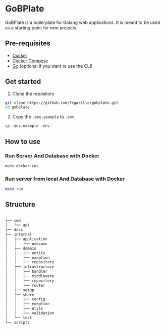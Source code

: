 # GoBPlate

GoBPlate is a boilerplate for Golang web applications. It is meant to be used as
a starting point for new projects.

## Pre-requisites

- [Docker](https://docs.docker.com/get-docker/)
- [Docker Compose](https://docs.docker.com/compose/)
- [Go](https://golang.org/doc/install) (optional if you want to use the CLI)

## Get started

1. Clone the repository

```bash
git clone https://github.com/figarillo/gobplate.git
cd gobplate
```

2. Copy the `.env.example` to `.env`

```bash
cp .env.example .env
```

## How to use

### Run Server And Database with Docker

```bash
make docker.run
```

### Run server from local And Database with Docker

```bash
make run
```

## Structure

```bash
.
├── cmd
│   └── api
├── docs
├── internal
│   ├── application
│   │   └── usecase
│   ├── domain
│   │   ├── entity
│   │   ├── exeption
│   │   └── repository
│   ├── infrastructure
│   │   ├── handler
│   │   ├── middleware
│   │   ├── repository
│   │   └── router
│   ├── setup
│   ├── share
│   │   ├── config
│   │   ├── exeption
│   │   ├── utils
│   │   └── validation
│   └── test
└── scripts
```
